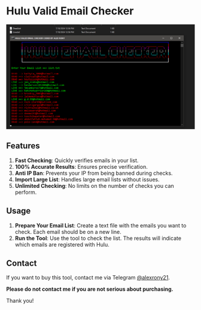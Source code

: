 # Hulu Valid Email Checker

![Image](https://raw.githubusercontent.com/thepythoncode97/Hulu-Valid-Email-Checker/main/Hulu_Valid_Email_Checker.png)

## Features

1. **Fast Checking**: Quickly verifies emails in your list.
2. **100% Accurate Results**: Ensures precise verification.
3. **Anti IP Ban**: Prevents your IP from being banned during checks.
4. **Import Large List**: Handles large email lists without issues.
5. **Unlimited Checking**: No limits on the number of checks you can perform.

## Usage

1. **Prepare Your Email List**: Create a text file with the emails you want to check. Each email should be on a new line.
2. **Run the Tool**: Use the tool to check the list. The results will indicate which emails are registered with Hulu.

## Contact

If you want to buy this tool, contact me via Telegram [@alexrony21](https://t.me/alexrony21). 

**Please do not contact me if you are not serious about purchasing.**

Thank you!
